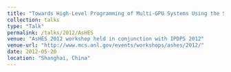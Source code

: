 ```yaml
---
title: "Towards High-Level Programming of Multi-GPU Systems Using the SkelCL Library"
collection: talks
type: "Talk"
permalink: /talks/2012/AsHES
venue: "AsHES 2012 workshop held in conjunction with IPDPS 2012"
venue-url: "http://www.mcs.anl.gov/events/workshops/ashes/2012/"
date: 2012-05-20
location: "Shanghai, China"
---
```

